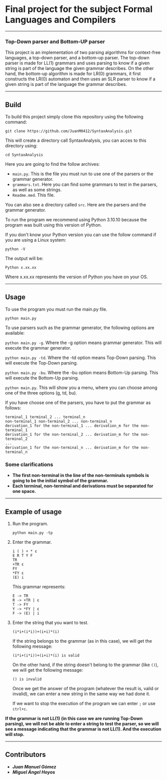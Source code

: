 # Final project for the subject Formal Languages and Compilers

***

### Top-Down parser and Bottom-UP parser
This project is an implementation of two parsing algorithms for context-free languages, a top-down parser, and a bottom-up parser. The top-down parser is made for LL(1) grammars and uses parsing to know if a given string is part of the language the given grammar describes. On the other hand, the bottom-up algorithm is made for LR(0) grammars, it first constructs the LR(0) automaton and then uses an SLR parser to know if a given string is part of the language the grammar describes.

***

## Build
To build this project simply clone this repository using the following command:
```
git clone https://github.com/JuanM0412/SyntaxAnalysis.git
```
This will create a directory call SyntaxAnalysis, you can acces to this directory using:
```
cd SyntaxAnalysis
```
Here you are going to find the follow archives:

* `main.py`. This is the file you must run to use one of the parsers or the grammar generator.
* `grammars.txt`. Here you can find some grammars to test in the parsers, as well as some strings.
* `Readme.med`. This file.

You can also see a directory called `src`. Here are the parsers and the grammar generator.

To run the program we recommend using Python 3.10.10 because the program was built using this version of Python.

If you don't know your Python version you can use the follow command if you are using a Linux system:
```
python -V
```
The output will be:
```
Python x.xx.xx
```
Where x.xx.xx represents the version of Python you have on your OS.

***

## Usage
To use the program you must run the main.py file.
```
python main.py
```
To use parsers such as the grammar generator, the following options are available:

`python main.py -g`. Where the -g option means grammar generator. This will execute the grammar generator.

`python main.py -td`. Where the -td option means Top-Down parsing. This will execute the Top-Down parsing.

`python main.py -bu`. Where the -bu option means Bottom-Up parsing. This will execute the Bottom-Up parsing.

`python main.py`. This will show you a menu, where you can choose among one of the three options (g, td, bu).

If you have choose one of the parsers, you have to put the grammar as follows:
```
terminal_1 terminal_2 ... terminal_n
non-terminal_1 non-terminal_2 ... non-terminal_n
derivation_1 for the non-terminal_1 ... derivation_m for the non-terminal_1
derivation_1 for the non-terminal_2 ... derivation_m for the non-terminal_2
...
derivation_1 for the non-terminal_n ... derivation_m for the non-terminal_n
```

### Some clarifications
* **The first non-terminal in the line of the non-terminals symbols is going to be the initial symbol of the grammar.**
* **Each terminal, non-terminal and derivations must be separated for one space.**

***

## Example of usage
1. Run the program. 
    ```
    python main.py -tp
    ```
2. Enter the grammar.
    ```
    i ( ) + * ε
    E R T Y F
    TR
    +TR ε
    FY
    *FY ε
    (E) i
    ```
    This grammar represents:
    ```
    E -> TR
    R -> +TR | ε
    T -> FY
    Y -> *FY | ε
    F -> (E) | i
    ```
3. Enter the string that you want to test.
    ```
    (i*i+(i*i))+(i+i)*(i)
    ```
    If the string belongs to the grammar (as in this case), we will get the following message:
    ```
    (i*i+(i*i))+(i+i)*(i) is valid
    ```
    On the other hand, if the string doesn't belong to the grammar (like `()`), we will get the following message:
    ```
    () is invalid
    ```
    Once we get the answer of the program (whatever the result is, valid or invalid), we can enter a new string in the same way we had done it.

    If we want to stop the execution of the program we can enter `;` or use `ctrl+c`.

**If the grammar is not LL(1) (in this case we are running Top-Down parsing), we will not be able to enter a string to test the parser, so we will see a message indicating that the grammar is not LL(1). And the execution will stop.**

***

## Contributors
* ***Juan Manuel Gómez***
* ***Miguel Ángel Hoyos***